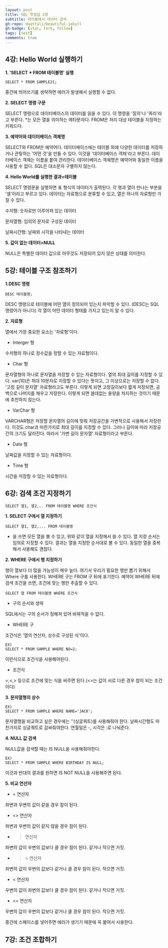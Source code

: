 ```yaml
---
layout: post
title: SQL 첫걸음 2장
subtitle: 테이블에서 데이터 검색
gh-repo: daattali/beautiful-jekyll
gh-badge: [star, fork, follow]
tags: [test]
comments: true
---
```


## 4강: Hello World 실행하기

**1. 'SELECT * FROM 테이블명' 실행**

~~~
SELECT * FROM SAMPLE21;
~~~

중간에 띄어쓰기를 생략하면 에러가 발생해서 실행할 수 없다.

**2. SELECT 명령 구문**

SELECT 명령으로 데이터베이스의 데이터를 읽을 수 있다. 이 명령을 '질의'나 '쿼리'라고 부른다. *는 모든 열을 의미하는 메타문자다.
FROM은 처리 대상 테이블을 지정하는 키워드다. 

**3. 예약어와 데이터베이스 객체명**

SELECT와 FROM은 예약어다. 데이터베이스에는 테이블 외에 다양한 데이터를 저장하거나 관맇하는 '어떤 것'을 만들 수 있다. 이것을 '데이터베이스 객체'라고 부른다.
데이터베이스 객체는 이름을 붙여 관리한다. 데이터베이스 객체명은 예약어와 동일한 이름을 사용할 수 없다. SQL은 대소문자 구별하지 않는다.

**4. Hello World를 실행한 결과=테이블**

SELECT 명령문을 실행하면 표 형식의 데이터가 출력된다. 각 행과 열이 만나는 부분을 '셀'이라고 부르고 있다. 데이터는 자료형으로 분류할 수 있고, 열은 하나의 자료형만 가질 수 있다.

수치형: 숫자로만 이루어져 있는 데이터

문자열형: 임의의 문자로 구성된 데이터

날짜시간형: 날짜와 시각을 나타내는 데이터

**5. 값이 없는 데이터=NULL**

NULL은 특별한 데이터 값으로 아무것도 저장되어 있지 않은 상태를 의미한다. 

## 5강: 테이블 구조 참조하기


**1.DESC 명령**

~~~
DESC 테이블명;
~~~

DESC 명령으로 테이블에 어떤 열이 정의되어 있는지 파악할 수 있다. (DESC는 SQL 명령어가 아니다)
각 열이 어떤 데이터 형태를 가지고 있는지 알 수 있다. 

**2. 자료형**

열에서 가장 중요한 요소는 '자료형'이다.

- Interger 형

수치형의 하나로 정수값을 정할 수 있는 자료형이다. 

- Char 형

문자열형의 하나로 문자열을 저장할 수 있는 자료형이다. 열의 최대 길이를 지정할 수 있다. var(10)은 최대 10문자로 지정할 수 있다는 뜻이고, 그 이상으로는 저장할 수 없다. '고정 길이 문자열' 자료형라고도 부른다. 이렇게 되면 고정길이보다 짧게 저장되면, 공백으로 나머지를 채우고 저장한다. 이렇게 되면 쓸데없는 용량을 차지하는 것이기 때문에 추천하지 않는다. 

- VarChar 형

VARCHAR형은 저장할 문자열의 길이에 맞춰 저장공간을 가변적으로 사용해서 저장한다. 이것도 char과 마찬가지로 최대 길이를 지정할 수 있다. 그러나 길이에 따라 저장공간의 크기도 달라진다. 따라서 '가변 길이 문자열' 자료형이라고 부른다. 

- Date 형

날짜값을 지정할 수 있는 자료형이다. 

- Time 형

시간을 저장할 수 있는 자료형이다. 

## 6강: 검색 조건 지정하기

~~~
SELECT 열1, 열2,.. FROM 테이블명 WHERE 조건식
~~~

**1. SELECT 구에서 열 지정하기**

~~~
SELECT 열1, 열2,... FROM 테이블명
~~~

* 을 쓰면 모든 열을 볼 수 있고, 위와 같이 열을 지정해서 쓸 수 있다.
열 지정 순서는 임의로 지정할 수 있다. 결과는 열을 지정한 순서대로 볼 수 있다. 동일한 열을 중복해서 사용해도 괜찮다.

**2. WHERE 구에서 행 지정하기**

행이 열보다 더 많을 가능성이 매우 높다. 여기서 우리가 필요한 행만 뽑기 위해서 Where 구를 사용한다. 
WHERE 구는 FROM 구 뒤에 표기한다. 예약어 WHERE 뒤에 검색 조건을 쓰면, 조건에 맞는 행만 추출할 수 있다. 

~~~
SELECT 열 FROM 테이블명 WHERE 조건식
~~~

- 구의 순서와 생략

SQL에서는 구의 순서가 정해져 있어 바꿔적을 수 없다. 

- WHERE 구

조건식은 '열의 연산자, 상수로 구성된 식'이다. 

~~~
EX)
SELECT * FROM SAMPLE WHERE NO=2;
~~~
이런식으로 조건식을 사용해야된다. 

- 조건식

=,<,> 등으로 조건에 맞는 식을 써주면 된다.(<>는 값이 서로 다른 경우 참이 되는 조건이다)

**3. 문자열형의 상수**

~~~
EX)
SELECT * FROM SAMPLE WHERE NAME='JACK';
~~~
문자열형을 비교하고 싶은 경우에는 ''(싱글쿼트)를 사용해줘야 한다. 날짜시간형도 마찬가지로 싱글쿼트로 감싸줘야한다. 연월일은 -, 시각은 :로 나눠준다.

**4. NULL 값 검색**

NULL값을 검색할 때는 IS NULL을 사용해줘야한다. 

~~~
EX)
SELECT * FROM SAMPLE WHERE BIRTHDAY IS NULL;
~~~

이것과 반대의 결과를 원하면 IS NOT NULL을 사용해주면 된다.

**5. 비교 연산자**

- = 연산자

좌변과 우변의 값이 같을 경우 참이 된다.

- <> 연산자

좌변과 우변의 값이 같지 않을 경우 참이 된다.

- > 연산자

좌변의 값이 우변의 값보다 클 경우 참이 된다. 같거나 작으면 거짓.

- >= 연산자

좌변의 값이 우변의 값보다 같거나 클 경우 참이 된다. 작으면 거짓.

- < 연산자

우변의 값이 좌변의 값보다 클 경우 참이 된다. 같거나 작으면 거짓.

- <= 연산자

우변의 값이 우변의 값보다 같거나 클 경우 참이 된다. 작으면 거짓.

중간에 스페이스를 넣어주면 에러가 생기기 때문에 꼭 붙여서 사용한다.

## 7강: 조건 조합하기

